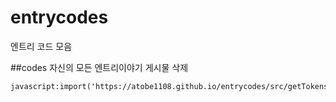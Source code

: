 # entrycodes
엔트리 코드 모음

##codes
자신의 모든 엔트리이야기 게시물 삭제
 ```
javascript:import('https://atobe1108.github.io/entrycodes/src/getTokens.js')
```

